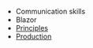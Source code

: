 * Communication skills
* Blazor
* [Principles](https://github.com/streamcode9/software-design)
* [Production](https://github.com/streamcode9/software-design/blob/master/interview.md)
